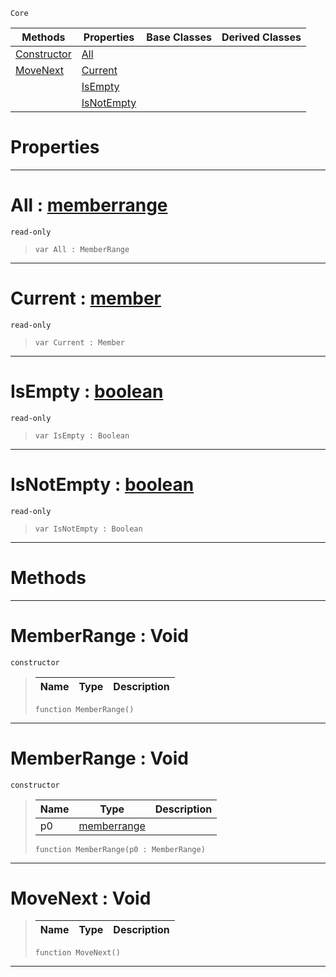  `Core`

|Methods|Properties|Base Classes|Derived Classes|
|---|---|---|---|
|[ Constructor](https://github.com/zeroengineteam/ZeroDocs/blob/master/code_reference/nada_base_types/memberrange.markdown#memberrange-void)|[ All](https://github.com/zeroengineteam/ZeroDocs/blob/master/code_reference/nada_base_types/memberrange.markdown#all-zero-engine-document)| | |
|[ MoveNext](https://github.com/zeroengineteam/ZeroDocs/blob/master/code_reference/nada_base_types/memberrange.markdown#movenext-void)|[ Current](https://github.com/zeroengineteam/ZeroDocs/blob/master/code_reference/nada_base_types/memberrange.markdown#current-zero-engine-docu)| | |
| |[ IsEmpty](https://github.com/zeroengineteam/ZeroDocs/blob/master/code_reference/nada_base_types/memberrange.markdown#isempty-zero-engine-docu)| | |
| |[ IsNotEmpty](https://github.com/zeroengineteam/ZeroDocs/blob/master/code_reference/nada_base_types/memberrange.markdown#isnotempty-zero-engine-d)| | |


 #  Properties


---  
 #  All : [memberrange](https://github.com/zeroengineteam/ZeroDocs/blob/master/code_reference/nada_base_types/memberrange.markdown)

 `read-only`

> 
> ``` lang=cpp, name=Nada
> var All : MemberRange


---  
 #  Current : [member](https://github.com/zeroengineteam/ZeroDocs/blob/master/code_reference/nada_base_types/member.markdown)

 `read-only`

> 
> ``` lang=cpp, name=Nada
> var Current : Member


---  
 #  IsEmpty : [boolean](https://github.com/zeroengineteam/ZeroDocs/blob/master/code_reference/nada_base_types/boolean.markdown)

 `read-only`

> 
> ``` lang=cpp, name=Nada
> var IsEmpty : Boolean


---  
 #  IsNotEmpty : [boolean](https://github.com/zeroengineteam/ZeroDocs/blob/master/code_reference/nada_base_types/boolean.markdown)

 `read-only`

> 
> ``` lang=cpp, name=Nada
> var IsNotEmpty : Boolean


---  
 #  Methods


---  
 #  MemberRange : Void

 `constructor`

> 
> |Name|Type|Description|
> |---|---|---|
> ``` lang=cpp, name=Nada
> function MemberRange()
> ``` 


---  
 #  MemberRange : Void

 `constructor`

> 
> |Name|Type|Description|
> |---|---|---|
> |p0|[memberrange](https://github.com/zeroengineteam/ZeroDocs/blob/master/code_reference/nada_base_types/memberrange.markdown)| |
> ``` lang=cpp, name=Nada
> function MemberRange(p0 : MemberRange)
> ``` 


---  
 #  MoveNext : Void

> 
> |Name|Type|Description|
> |---|---|---|
> ``` lang=cpp, name=Nada
> function MoveNext()
> ``` 


---  
 

 